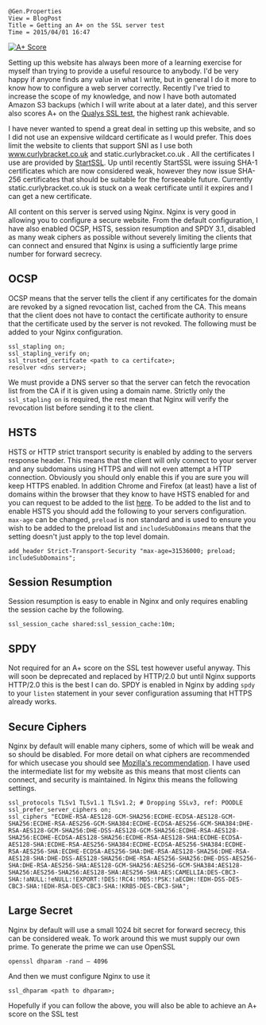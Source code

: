 ```
@Gen.Properties
View = BlogPost
Title = Getting an A+ on the SSL server test
Time = 2015/04/01 16:47
```

[![A+ Score](https://s.paste.ninja/2015-04-02_16-54-49.png)](https://www.ssllabs.com/ssltest/analyze.html?d=curlybracket.co.uk)

Setting up this website has always been more of a learning exercise for myself than trying to provide a useful resource to anybody. I'd be very happy if anyone finds any value in what I write, but in general I do it more to know how to configure a web server correctly. Recently I've tried to increase the scope of my knowledge, and now I have both automated Amazon S3 backups (which I will write about at a later date), and this server also scores A+ on the [Qualys SSL test](https://www.ssllabs.com/ssltest/), the highest rank achievable.

<!--more-->

I have never wanted to spend a great deal in setting up this website, and so I did not use an expensive wildcard certificate as I would prefer. This does limit the website to clients that support SNI as I use both www.curlybracket.co.uk and static.curlybracket.co.uk . All the certificates I use are provided by [StartSSL](https://www.startssl.com/). Up until recently StartSSL were issuing SHA-1 certificates which are now considered weak, however they now issue SHA-256 certificates that should be suitable for the forseeable future. Currently static.curlybracket.co.uk is stuck on a weak certificate until it expires and I can get a new certificate.

All content on this server is served using Nginx. Nginx is very good in allowing you to configure a secure website. From the default configuration, I have also enabled OCSP, HSTS, session resumption and SPDY 3.1, disabled as many weak ciphers as possible without severely limiting the clients that can connect and ensured that Nginx is using a sufficiently large prime number for forward secrecy.

OCSP
----
OCSP means that the server tells the client if any certificates for the domain are revoked by a signed revocation list, cached from the CA. This means that the client does not have to contact the certificate authority to ensure that the certificate used by the server is not revoked.  The following must be added to your Nginx configuration.
```
ssl_stapling on;
ssl_stapling_verify on;
ssl_trusted_certifcate <path to ca certifcate>;
resolver <dns server>;
```

We must provide a DNS server so that the server can fetch the revocation list from the CA if it is given using a domain name. Strictly only the `ssl_stapling on` is required, the rest mean that Nginx will verify the revocation list before sending it to the client.

HSTS
----
HSTS or HTTP strict transport security is enabled by adding to the servers response header. This means that the client will only connect to your server and any subdomains using HTTPS and will not even attempt a HTTP connection. Obviously you should only enable this if you are sure you will keep HTTPS enabled. In addition Chrome and Firefox (at least) have a list of domains within the browser that they know to have HSTS enabled for and you can request to be added to the list [here](https://hstspreload.appspot.com/). To be added to the list and to enable HSTS you should add the following to your servers configuration. `max-age` can be changed, `preload` is non standard and is used to ensure you wish to be added to the preload list and `includeSubDomains` means that the setting doesn't just apply to the top level domain.
```
add_header Strict-Transport-Security "max-age=31536000; preload; includeSubDomains";
```

Session Resumption
------------------
Session resumption is easy to enable in Nginx and only requires enabling the session cache by the following.
```
ssl_session_cache shared:ssl_session_cache:10m;
```

SPDY
----
Not required for an A+ score on the SSL test however useful anyway. This will soon be deprecated and replaced by HTTP/2.0 but until Nginx supports HTTP/2.0 this is the best I can do. SPDY is enabled in Nginx by adding `spdy` to your `listen` statement in your sever configuration assuming that HTTPS already works.

Secure Ciphers
--------------
Nginx by default will enable many ciphers, some of which will be weak and so should be disabled. For more detail on what ciphers are recommended for which usecase you should see [Mozilla's recommendation](https://wiki.mozilla.org/Security/Server_Side_TLS). I have used the intermediate list for my website as this means that most clients can connect, and security is maintained. In Nginx this means the following settings.
```
ssl_protocols TLSv1 TLSv1.1 TLSv1.2; # Dropping SSLv3, ref: POODLE
ssl_prefer_server_ciphers on;
ssl_ciphers "ECDHE-RSA-AES128-GCM-SHA256:ECDHE-ECDSA-AES128-GCM-SHA256:ECDHE-RSA-AES256-GCM-SHA384:ECDHE-ECDSA-AES256-GCM-SHA384:DHE-RSA-AES128-GCM-SHA256:DHE-DSS-AES128-GCM-SHA256:ECDHE-RSA-AES128-SHA256:ECDHE-ECDSA-AES128-SHA256:ECDHE-RSA-AES128-SHA:ECDHE-ECDSA-AES128-SHA:ECDHE-RSA-AES256-SHA384:ECDHE-ECDSA-AES256-SHA384:ECDHE-RSA-AES256-SHA:ECDHE-ECDSA-AES256-SHA:DHE-RSA-AES128-SHA256:DHE-RSA-AES128-SHA:DHE-DSS-AES128-SHA256:DHE-RSA-AES256-SHA256:DHE-DSS-AES256-SHA:DHE-RSA-AES256-SHA:AES128-GCM-SHA256:AES256-GCM-SHA384:AES128-SHA256:AES256-SHA256:AES128-SHA:AES256-SHA:AES:CAMELLIA:DES-CBC3-SHA:!aNULL:!eNULL:!EXPORT:!DES:!RC4:!MD5:!PSK:!aECDH:!EDH-DSS-DES-CBC3-SHA:!EDH-RSA-DES-CBC3-SHA:!KRB5-DES-CBC3-SHA";
```

Large Secret
------------
Nginx by default will use a small 1024 bit secret for forward secrecy, this can be considered weak. To work around this we must supply our own prime. To generate the prime we can use OpenSSL
```
openssl dhparam -rand – 4096
```
And then we must configure Nginx to use it
```
ssl_dhparam <path to dhparam>;
```

Hopefully if you can follow the above, you will also be able to achieve an A+ score on the SSL test 